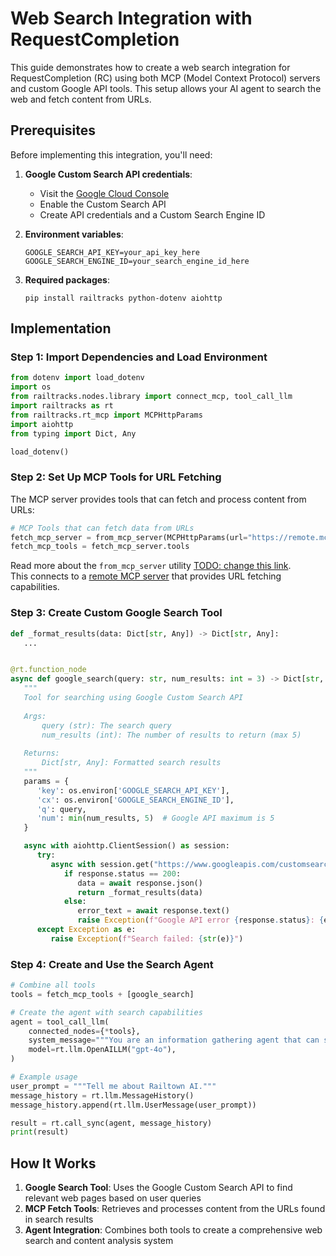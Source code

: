 # Web Search Integration with RequestCompletion

This guide demonstrates how to create a web search integration for RequestCompletion (RC) using both MCP (Model Context Protocol) servers and custom Google API tools. This setup allows your AI agent to search the web and fetch content from URLs.

## Prerequisites

Before implementing this integration, you'll need:

1. **Google Custom Search API credentials**:
   - Visit the [Google Cloud Console](https://console.cloud.google.com/apis/api/customsearch.googleapis.com/)
   - Enable the Custom Search API
   - Create API credentials and a Custom Search Engine ID

2. **Environment variables**: <br>
   ```
   GOOGLE_SEARCH_API_KEY=your_api_key_here
   GOOGLE_SEARCH_ENGINE_ID=your_search_engine_id_here
   ```

3. **Required packages**: <br>
   ```
   pip install railtracks python-dotenv aiohttp
   ```

## Implementation

### Step 1: Import Dependencies and Load Environment

```python
from dotenv import load_dotenv
import os
from railtracks.nodes.library import connect_mcp, tool_call_llm
import railtracks as rt
from railtracks.rt_mcp import MCPHttpParams
import aiohttp
from typing import Dict, Any

load_dotenv()
```

### Step 2: Set Up MCP Tools for URL Fetching

The MCP server provides tools that can fetch and process content from URLs:

```python
# MCP Tools that can fetch data from URLs
fetch_mcp_server = from_mcp_server(MCPHttpParams(url="https://remote.mcpservers.org/fetch/mcp"))
fetch_mcp_tools = fetch_mcp_server.tools
```
Read more about the `from_mcp_server` utility [TODO: change this link](../mcp/index.md). <br>
This connects to a [remote MCP server](https://remote-mcp-servers.com/servers/ecc7629a-9f3a-487d-86fb-039f46016621) that provides URL fetching capabilities.

### Step 3: Create Custom Google Search Tool

```python
def _format_results(data: Dict[str, Any]) -> Dict[str, Any]:
   ...


@rt.function_node
async def google_search(query: str, num_results: int = 3) -> Dict[str, Any]:
   """
   Tool for searching using Google Custom Search API
   
   Args:
       query (str): The search query
       num_results (int): The number of results to return (max 5)
   
   Returns:
       Dict[str, Any]: Formatted search results
   """
   params = {
      'key': os.environ['GOOGLE_SEARCH_API_KEY'],
      'cx': os.environ['GOOGLE_SEARCH_ENGINE_ID'],
      'q': query,
      'num': min(num_results, 5)  # Google API maximum is 5
   }

   async with aiohttp.ClientSession() as session:
      try:
         async with session.get("https://www.googleapis.com/customsearch/v1", params=params) as response:
            if response.status == 200:
               data = await response.json()
               return _format_results(data)
            else:
               error_text = await response.text()
               raise Exception(f"Google API error {response.status}: {error_text}")
      except Exception as e:
         raise Exception(f"Search failed: {str(e)}")
```

### Step 4: Create and Use the Search Agent

```python
# Combine all tools
tools = fetch_mcp_tools + [google_search]

# Create the agent with search capabilities
agent = tool_call_llm(
    connected_nodes={*tools},
    system_message="""You are an information gathering agent that can search the web.""",
    model=rt.llm.OpenAILLM("gpt-4o"),
)

# Example usage
user_prompt = """Tell me about Railtown AI."""
message_history = rt.llm.MessageHistory()
message_history.append(rt.llm.UserMessage(user_prompt))

result = rt.call_sync(agent, message_history)
print(result)
```

## How It Works

1. **Google Search Tool**: Uses the Google Custom Search API to find relevant web pages based on user queries
2. **MCP Fetch Tools**: Retrieves and processes content from the URLs found in search results
3. **Agent Integration**: Combines both tools to create a comprehensive web search and content analysis system
 